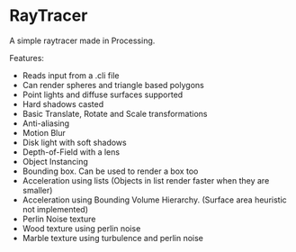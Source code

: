 # RayTracer
A simple raytracer made in Processing.

Features:
- Reads input from a .cli file
- Can render spheres and triangle based polygons
- Point lights and diffuse surfaces supported
- Hard shadows casted
- Basic Translate, Rotate and Scale transformations
- Anti-aliasing
- Motion Blur
- Disk light with soft shadows
- Depth-of-Field with a lens
- Object Instancing
- Bounding box. Can be used to render a box too
- Acceleration using lists (Objects in list render faster when they are smaller)
- Acceleration using Bounding Volume Hierarchy. (Surface area heuristic not implemented)
- Perlin Noise texture
- Wood texture using perlin noise
- Marble texture using turbulence and perlin noise
